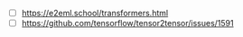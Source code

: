 
- [ ] https://e2eml.school/transformers.html
- [ ] https://github.com/tensorflow/tensor2tensor/issues/1591
